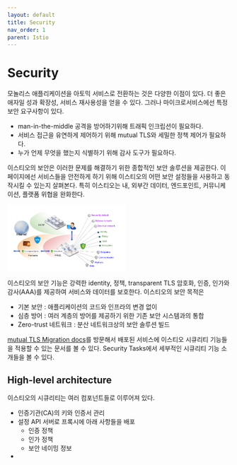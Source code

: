 ```yaml
---
layout: default
title: Security
nav_order: 1
parent: Istio
---
```


# Security

모놀리스 애플리케이션을 아토믹 서비스로 전환하는 것은 다양한 이점이 있다. 더 좋은 애자일 성과 확장성, 서비스 재사용성을 얻을 수 있다. 그러나 마이크로서비스에선 특정 보안 요구사항이 있다.

* man-in-the-middle 공격을 방어하기위해 트래픽 인크립션이 필요하다.
* 서비스 접근을 유연하게 제어하기 위해 mutual TLS와 세밀한 정책 제어가 필요하다.
* 누가 언제 무엇을 했는지 식별하기 위해 감사 도구가 필요하다.

이스티오의 보안은 이러한 문제를 해결하기 위한 종합적인 보안 솔루션을 제공한다. 이 페이지에선 서비스들을 안전하게 하기 위해 이스티오의 어떤 보안 설정들을 사용하고 동작시킬 수 있는지 살펴본다. 특히 이스티오는 내, 외부간 데이터, 엔드포인트, 커뮤니케이션, 플랫폼 위협을 완화한다.

![](images/2024-03-27-12-56-23.png)

이스티오의 보안 기능은 강력한 identity, 정책, transparent TLS 암호화, 인증, 인가와 감사(AAA)를 제공하여 서비스와 데이터를 보호한다. 이스티오의 보안 목적은

* 기본 보안 : 애플리케이션의 코드와 인프라의 변경 없이
* 심층 방어 : 여러 계층의 방어를 제공하기 위한 기존 보안 시스템과의 통합
* Zero-trust 네트워크 : 분산 네트워크상의 보안 솔루션 빌드

[mutual TLS Migration docs](https://istio.io/latest/docs/concepts/security/#:~:text=mutual%20TLS%20Migration%20docs)를 방문해서 배포된 서비스에 이스티오 시큐리티 기능들을 적용할 수 있는 문서를 볼 수 있다. Security Tasks에서 세부적인 시큐리티 기능 소개들을 볼 수 있다.

## High-level architecture

이스티오의 시큐리티는 여러 컴포넌트들로 이루어져 있다.

* 인증기관(CA)의 키와 인증서 관리
* 설정 API 서버로 프록시에 아래 사항들을 배포
  * 인증 정책
  * 인가 정책
  * 보안 네이밍 정보
* 
